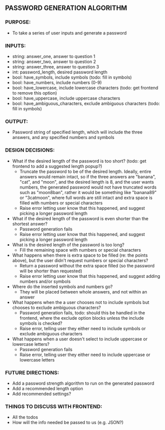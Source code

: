 ## PASSWORD GENERATION ALGORITHM

### PURPOSE:
  - To take a series of user inputs and generate a password

### INPUTS:
  - string: answer_one, answer to question 1
  - string: answer_two, answer to question 2
  - string: answer_three, answer to question 3
  - int: password_length, desired password length
  - bool: have_symbols, include symbols (todo: fill in symbols)
  - bool: have_numbers, include numbers (0-9)
  - bool: have_lowercase, include lowercase characters (todo: get frontend to remove this option)
  - bool: have_uppercase, include uppercase characters
  - bool: have_ambiguous_characters, exclude ambiguous characters (todo: fill in symbols)

### OUTPUT:
 - Password string of specified length, which will include the three answers, and any specified numbers and
   symbols

### DESIGN DECISIONS:
  - What if the desired length of the password is too short? (todo: get frontend to add a suggested length popup?)
    - Truncate the password to be of the desired length. Ideally, entire answers would remain intact, so
      if the three answers are "banana", "cat", and "moon", and the desired length is 8, and the user wants
      numbers, the generated password would not have truncated words such as "moon8ban", rather it would be
      something like "banana89" or "3catmoon", where full words are still intact and extra space is filled
      with numbers or special characters
    - Raise error letting user know that this happened, and suggest picking a longer password length
  - What if the desired length of the password is even shorter than the shortest answer?
    - Password generation fails
    - Raise error letting user know that this happened, and suggest picking a longer password length
  - What is the desired length of the password is too long?
    - Fill the remaining space with numbers or special characters
  - What happens when there is extra space to be filled (re: the points above), but the user didn't request
    numbers or special characters?
    - Return a password without the extra space filled (so the password will be shorter than requested)
    - Raise error letting user know that this happened, and suggest adding numbers and/or symbols
  - Where do the inserted symbols and numbers go?
    - They will be placed between whole answers, and not within an answer
  - What happens when the a user chooses not to include symbols but chooses to exclude ambiguous characters?
    - Password generation fails, todo: should this be handled in the frontend, where the exclude option blocks
      unless the include symbols is checked?
    - Raise error, telling user they either need to include symbols or exclude ambiguous characters
  - What happens when a user doesn't select to include uppercase or lowercase letters?
    - Password generation fails
    - Raise error, telling user they either need to include uppercase or lowercase letters

### FUTURE DIRECTIONS:
  - Add a password strength algorithm to run on the generated password
  - Add a recommended length option
  - Add recommended settings?

### THINGS TO DISCUSS WITH FRONTEND:
 - All the todos
 - How will the info needed be passed to us (e.g. JSON?)